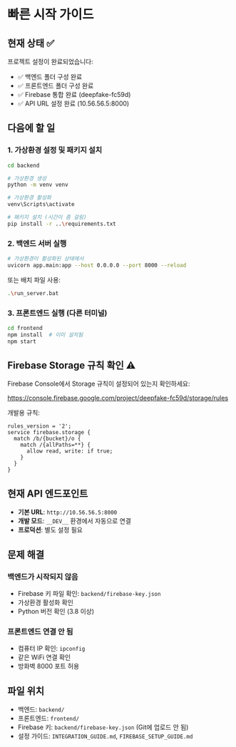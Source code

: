 # 빠른 시작 가이드

## 현재 상태 ✅

프로젝트 설정이 완료되었습니다:
- ✅ 백엔드 폴더 구성 완료
- ✅ 프론트엔드 폴더 구성 완료
- ✅ Firebase 통합 완료 (deepfake-fc59d)
- ✅ API URL 설정 완료 (10.56.56.5:8000)

## 다음에 할 일

### 1. 가상환경 설정 및 패키지 설치

```bash
cd backend

# 가상환경 생성
python -m venv venv

# 가상환경 활성화
venv\Scripts\activate

# 패키지 설치 (시간이 좀 걸림)
pip install -r ..\requirements.txt
```

### 2. 백엔드 서버 실행

```bash
# 가상환경이 활성화된 상태에서
uvicorn app.main:app --host 0.0.0.0 --port 8000 --reload
```

또는 배치 파일 사용:
```bash
.\run_server.bat
```

### 3. 프론트엔드 실행 (다른 터미널)

```bash
cd frontend
npm install  # 이미 설치됨
npm start
```

## Firebase Storage 규칙 확인 ⚠️

Firebase Console에서 Storage 규칙이 설정되어 있는지 확인하세요:

https://console.firebase.google.com/project/deepfake-fc59d/storage/rules

개발용 규칙:
```
rules_version = '2';
service firebase.storage {
  match /b/{bucket}/o {
    match /{allPaths=**} {
      allow read, write: if true;
    }
  }
}
```

## 현재 API 엔드포인트

- **기본 URL**: `http://10.56.56.5:8000`
- **개발 모드**: `__DEV__` 환경에서 자동으로 연결
- **프로덕션**: 별도 설정 필요

## 문제 해결

### 백엔드가 시작되지 않음
- Firebase 키 파일 확인: `backend/firebase-key.json`
- 가상환경 활성화 확인
- Python 버전 확인 (3.8 이상)

### 프론트엔드 연결 안 됨
- 컴퓨터 IP 확인: `ipconfig`
- 같은 WiFi 연결 확인
- 방화벽 8000 포트 허용

## 파일 위치

- 백엔드: `backend/`
- 프론트엔드: `frontend/`
- Firebase 키: `backend/firebase-key.json` (Git에 업로드 안 됨)
- 설정 가이드: `INTEGRATION_GUIDE.md`, `FIREBASE_SETUP_GUIDE.md`


